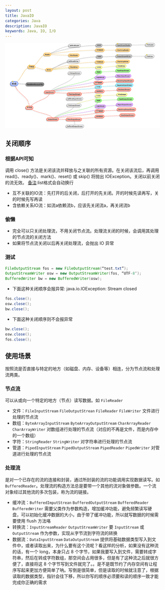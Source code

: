 ```yaml
---
layout: post
title: JavaIO
categories: Java
description: JavaIO
keywords: Java, IO, I/O
---
```



[备注]:正式文档前空两行
![](/images/posts/2013/QQ20130701-1@2x.png)

[备注]:第一个双井空一行
## 关闭顺序

[备注]:三井空一行
### 根据API可知
[备注]:文字直接贴上段落
调用 close() 方法是关闭该流并释放与之关联的所有资源。在关闭该流后，再调用 read()、ready()、mark()、reset() 或 skip() 将抛出 IOException。关闭以前关闭的流无效。
[备注]:list格式会自动换行
- 互不关联的IO流：先打开的后关闭，后打开的先关闭。开的时候先读再写，关的时候先写再读
- 含依赖关系IO流：如流a依赖流b，应该先关闭流a，再关闭流b

### 偷懒
- 完全可以只关闭处理流，不用关闭节点流。处理流关闭的时候，会调用其处理的节点流的关闭方法
- 如果将节点流关闭以后再关闭处理流，会抛出 IO 异常

### 测试
```java
FileOutputStream fos = new FileOutputStream(“test.txt”);
OutputStreamWriter osw = new OutputStreamWriter(fos, “UTF-8″);
BufferedWriter bw = new BufferedWriter(osw);
```
- 下面这种关闭顺序会报异常: java.io.IOException: Stream closed
```java
fos.close();
osw.close();
bw.close();
```
- 下面这种关闭顺序则不会报异常
```java
bw.close();
osw.close();
fos.close();
```


[备注]:除第一个双井外其它双井前空两行
## 使用场景
按照流是否直接与特定的地方（如磁盘、内存、设备等）相连，分为节点流和处理流两类。

### 节点流
可以从或向一个特定的地方（节点）读写数据。如 `FileReader`
- 文件：`FileInputStream` `FileOutputStrean` `FileReader` `FileWriter` 文件进行处理的节点流
- 数组：`ByteArrayInputStream` `ByteArrayOutputStream` `CharArrayReader` `CharArrayWriter` 对数组进行处理的节点流（对应的不再是文件，而是内存中的一个数组）
- 字符：`StringReader` `StringWriter` 对字符串进行处理的节点流
- 管道：`PipedInputStream` `PipedOutputStream` `PipedReader` `PipedWriter` 对管道进行处理的节点流

### 处理流
是对一个已存在的流的连接和封装，通过所封装的流的功能调用实现数据读写。如 `BufferedReader`。处理流的构造方法总是要带一个其他的流对象做参数。一个流对象经过其他流的多次包装，称为流的链接。
- 缓冲流：`BufferedImputStrean` `BufferedOutputStream` `BufferedReader` `BufferedWriter` 需要父类作为参数构造，增加缓冲功能，避免频繁读写硬盘，可以初始化缓冲数据的大小，由于带了缓冲功能，所以就写数据的时候需要使用 flush 方法咯
- 转换流：`InputStreamReader` `OutputStreamWriter` 要 `InputStream` 或 `OutputStream` 作为参数，实现从字节流到字符流的转换
- 数据流：`DataInputStream` `DataOutputStream` 提供将基础数据类型写入到文件中，或者读取出来，为什么要有这个流呢？看这样的分析，如果没有这种流的话，有一个 long，本身只占 8 个字节，如果我要写入到文件，需要转成字符串，然后在转成字符数组，那空间会占用很多，但是有了这种流之后就很方便了，直接将这 8 个字节写到文件就完了。。是不是既节约了内存空间有让程序写起来更加方便简单了呐。写倒是很简单，但是读取的时候就注意了，根据读取的数据类型，指针会往下移，所以你写的顺序必须要和读的顺序一致才能完成你正确的需求 
